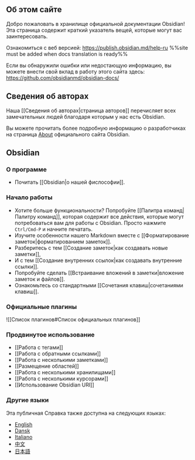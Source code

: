 ## Об этом сайте

Добро пожаловать в хранилище официальной документации Obsidian! Эта страница содержит краткий указатель вещей, которые могут вас заинтересовать.

Ознакомиться с веб версией: https://publish.obsidian.md/help-ru %%site must be added when docs translation is ready%%

Если вы обнаружили ошибки или недостающую информацию, вы можете внести свой вклад в работу этого сайта здесь: https://github.com/obsidianmd/obsidian-docs/

## Сведения об авторах

Наша [[Сведения об авторах|страница авторов]] перечисляет всех замечательных людей благодаря которым у нас есть Obsidian.

Вы можете прочитать более подробную информацию о разработчиках на страница [About](https://obsidian.md/about) официального сайта Obsidian.

## Obsidian

### О программе

- Почитать [[Obsidian|о нашей фислософии]].

### Начало работы

- Хотите больше функциональности? Попробуйте [[Палитра команд|Палитру команд]], которая содержит все действия, которые могут потребоваться вам для работы с Obsidian. Просто нажмите `Ctrl/Cmd-P` и начните печатать.
- Изучите особенности нашего Markdown вместе c [[Форматирование заметок|форматированием заметок]].
- Разберитесь с тем [[Создание заметок|как создавать новые заметки]],
- И с тем [[Создание внутренних ссылок|как создавать внутренние ссылки]].
- Попробуйте сделать [[Встраивание вложений в заметки|вложение заметок и файлов]].
- Ознакомьтесь со стандартными [[Сочетания клавиш|сочетаниями клавиш]].

### Официальные плагины

![[Список плагинов#Список официальных плагинов]]

### Продвинутое использование

- [[Работа с тегами]]
- [[Работа с обратными ссылками]]
- [[Работа с несколькими заметками]]
- [[Размещение областей]]
- [[Работа с несколькими хранилищами]]
- [[Работа с несколькими курсорами]]
- [[Использование Obsidian URI]]

### Другие языки

Эта публичная Справка также доступна на следующих языках:

- [English](https://publish.obsidian.md/help)
- [Dansk](https://publish.obsidian.md/help-da)
- [Italiano](https://publish.obsidian.md/help-it)
- [中文](https://publish.obsidian.md/help-zh)
- [日本語](https://publish.obsidian.md/help-ja)